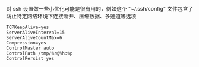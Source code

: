 对 ssh 设置做一些小优化可能是很有用的，例如这个 "~/.ssh/config" 文件包含了防止特定网络环境下连接断开、压缩数据、多通道等选项
```
TCPKeepAlive=yes
ServerAliveInterval=15
ServerAliveCountMax=6
Compression=yes
ControlMaster auto
ControlPath /tmp/%r@%h:%p
ControlPersist yes
```